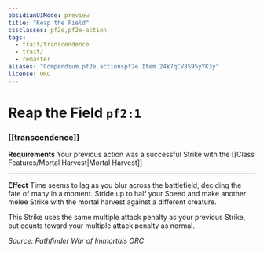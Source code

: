 ```yaml
---
obsidianUIMode: preview
title: "Reap the Field"
cssclasses: pf2e,pf2e-action
tags:
  - trait/transcendence
  - trait/
  - remaster
aliases: "Compendium.pf2e.actionspf2e.Item.24k7qCV8S95yYK3y"
license: ORC
---
```

# Reap the Field `pf2:1`

### [[transcendence]]






**Requirements** Your previous action was a successful Strike with the [[Class Features/Mortal Harvest|Mortal Harvest]]

* * *

**Effect** Time seems to lag as you blur across the battlefield, deciding the fate of many in a moment. Stride up to half your Speed and make another melee Strike with the mortal harvest against a different creature.

This Strike uses the same multiple attack penalty as your previous Strike, but counts toward your multiple attack penalty as normal.

*Source: Pathfinder War of Immortals*
*ORC*